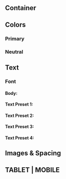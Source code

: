 ## Container

<!-- - Mobile: 375px -->
<!-- - Desktop: 1440px -->

## Colors

### Primary

<!-- - Purple 50: #eee5ff -->

### Neutral

<!-- - White: #ffffff -->
<!-- - Grey 100: #e7eaee -->

## Text

### Font

<!-- - Family: Barlow Semi Condensed -->
<!-- - Weights: 500, 600 -->

<!-- Body Properties -->

#### Body:

<!-- - font size: 13px
- 0 letter spacing
- 500 fw
- 140 line height -->

<!-- Unique properties here: -->

#### Text Preset 1:

<!-- - 20px
- 120 line height
- 600 fw -->

#### Text Preset 2:

<!-- - 110 line height -->

#### Text Preset 3:

<!-- - same as body -->

#### Text Preset 4:

<!-- - 11px -->

## Images & Spacing

## TABLET | MOBILE

<!-- profile gap - 17px
fix grid layout
grid heights and widths

max-width for card -->
